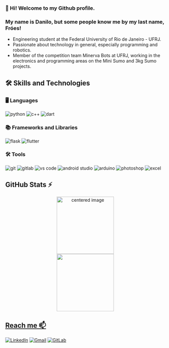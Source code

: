 ### 👋 Hi! Welcome to my Github profile.
### My name is Danilo, but some people know me by my last name, Fróes!
- Engineering student at the Federal University of Rio de Janeiro - UFRJ.
- Passionate about technology in general, especially programming and robotics.
- Member of the competition team Minerva Bots at UFRJ, working in the electronics and programming areas on the Mini Sumo and 3kg Sumo projects.

## 🛠 Skills and Technologies

### 🖥️ Languages
<div style="display: inline">
  <img align="center" alt="python" src="https://img.shields.io/badge/Python-3776AB?style=for-the-badge&logo=python&logoColor=white" />
  <img align="center" alt="c++" src="https://img.shields.io/badge/C%2B%2B-00599C?style=for-the-badge&logo=c%2B%2B&logoColor=white" />
  <img align="center" alt="dart" src="https://img.shields.io/badge/Dart-0175C2?style=for-the-badge&logo=dart&logoColor=white" />
</div><br/>

### 📚 Frameworks and Libraries
<div style="display: inline">
  <img align="center" alt="flask" src="https://img.shields.io/badge/Flask-000000?style=for-the-badge&logo=flask&logoColor=white" />
  <img align="center" alt="flutter" src="https://img.shields.io/badge/Flutter-02569B?style=for-the-badge&logo=flutter&logoColor=white" />
</div><br/>

### 🛠️ Tools
<div style="display: inline">
  <img align="center" alt="git" src="https://img.shields.io/badge/Git-F05032?style=for-the-badge&logo=git&logoColor=white" />
  <img align="center" alt="gitlab" src="https://img.shields.io/badge/GitLab-330F63?style=for-the-badge&logo=gitlab&logoColor=white" />
  <img align="center" alt="vs code" src="https://img.shields.io/badge/VS%20Code-007ACC?style=for-the-badge&logo=visual-studio-code&logoColor=white" />
  <img align="center" alt="android studio" src="https://img.shields.io/badge/Android%20Studio-3DDC84?style=for-the-badge&logo=android-studio&logoColor=white" />
  <img align="center" alt="arduino" src="https://img.shields.io/badge/Arduino-00979D?style=for-the-badge&logo=arduino&logoColor=white" />
  <img align="center" alt="photoshop" src="https://img.shields.io/badge/Photoshop-31A8FF?style=for-the-badge&logo=adobe-photoshop&logoColor=white" />
  <img align="center" alt="excel" src="https://img.shields.io/badge/Excel-217346?style=for-the-badge&logo=microsoft-excel&logoColor=white" />
</div><br/>

## GitHub Stats ⚡
<div>
  <a href="https://github.com/danilofroes">
  <center>
    <img height="180em" src="https://github-readme-stats.vercel.app/api?username=danilofroes&show_icons=true&theme=midnight-purple&include_all_commits=true&count_private=true" alt="centered image">
  </center>
  <center>  
    <img height="180em" src="https://github-readme-stats.vercel.app/api/top-langs/?username=danilofroes&layout=compact&langs_count=7&theme=midnight-purple"/> 
  </center>
</div>
    
## Reach me 📫
[![LinkedIn](https://img.shields.io/badge/LinkedIn-0077B5?style=for-the-badge&logo=linkedin&logoColor=white)](https://www.linkedin.com/in/danilofroes/)
[![Gmail](https://img.shields.io/badge/-engdanilofroes@gmail.com-D14836?style=for-the-badge&logo=gmail&logoColor=white&link=mailto:engdanilofroes@gmail)](mailto:engdanilofroes@gmail)
[![GitLab](https://img.shields.io/badge/GitLab-330F63?style=for-the-badge&logo=gitlab&logoColor=white)](https://gitlab.com/danilofroes)

<!--
**danilofroes/danilofroes** is a ✨ _special_ ✨ repository because its `README.md` (this file) appears on your GitHub profile.

Here are some ideas to get you started:

- 🔭 I’m currently working on ...
- 🌱 I’m currently learning ...
- 👯 I’m looking to collaborate on ...
- 🤔 I’m looking for help with ...
- 💬 Ask me about ...
- 📫 How to reach me: ...
- 😄 Pronouns: ...
- ⚡ Fun fact: ...
-->
